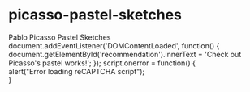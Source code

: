 # picasso-pastel-sketches
Pablo Picasso Pastel Sketches
document.addEventListener('DOMContentLoaded', function() {
    document.getElementById('recommendation').innerText = 'Check out Picasso\'s pastel works!';
});
script.onerror = function() {  
  alert("Error loading reCAPTCHA script");  
}
